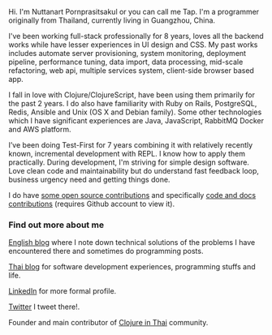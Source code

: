 Hi. I'm Nuttanart Pornprasitsakul or you can call me Tap. I'm a programmer originally from Thailand, currently living in Guangzhou, China.

I've been working full-stack professionally for 8 years, loves all the backend works while have lesser experiences in UI design and CSS. My past works includes automate server provisioning, system monitoring, deployment pipeline, performance tuning, data import, data processing, mid-scale refactoring, web api, multiple services system, client-side browser based app.

I fall in love with Clojure/ClojureScript, have been using them primarily for the past 2 years. I do also have familiarity with Ruby on Rails, PostgreSQL, Redis, Ansible and Unix (OS X and Debian family). Some other technologies which I have significant experiences are Java, JavaScript, RabbitMQ Docker and AWS platform.

I’ve been doing Test-First for 7 years combining it with relatively recently known, incremental development with REPL. I know how to apply them practically. During development, I'm striving for simple design software. Love clean code and maintainability but do understand fast feedback loop, business urgency need and getting things done.

I do have [some open source contributions](https://github.com/pulls?q=is%3Apublic+author%3Avisibletrap) and specifically [code and docs contributions](https://github.com/pulls?utf8=%E2%9C%93&q=is%3Apr+is%3Apublic+author%3Avisibletrap) (requires Github account to view it).

### Find out more about me
[English blog](http://visibletrap.blogger.com) where I note down technical solutions of the problems I have encountered there and sometimes do programming posts.

[Thai blog](http://visibletrap.wordpress.com) for software development experiences, programming stuffs and life.

[LinkedIn](http://www.linkedin.com/in/nuttanart) for more formal profile.

[Twitter](http://www.twitter.com/visibletrap) I tweet there!.

Founder and main contributor of [Clojure in Thai](https://www.facebook.com/groups/919377878100706) community.
